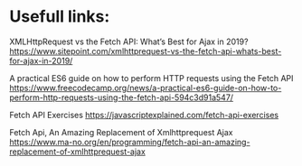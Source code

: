 # Usefull links:

XMLHttpRequest vs the Fetch API: What’s Best for Ajax in 2019?
https://www.sitepoint.com/xmlhttprequest-vs-the-fetch-api-whats-best-for-ajax-in-2019/

A practical ES6 guide on how to perform HTTP requests using the Fetch API
https://www.freecodecamp.org/news/a-practical-es6-guide-on-how-to-perform-http-requests-using-the-fetch-api-594c3d91a547/

Fetch API Exercises
https://javascriptexplained.com/fetch-api-exercises

Fetch Api, An Amazing Replacement of Xmlhttprequest Ajax
https://www.ma-no.org/en/programming/fetch-api-an-amazing-replacement-of-xmlhttprequest-ajax
